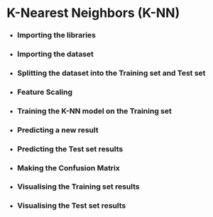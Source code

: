 # K-Nearest Neighbors (K-NN)

- ### Importing the libraries

- ### Importing the dataset

- ### Splitting the dataset into the Training set and Test set

- ### Feature Scaling

- ### Training the K-NN model on the Training set

- ### Predicting a new result

- ### Predicting the Test set results

- ### Making the Confusion Matrix

- ### Visualising the Training set results

- ### Visualising the Test set results